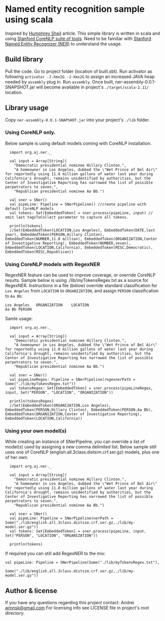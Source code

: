 Named entity recognition sample using scala
===============================================

  Inspired by [Humphrey Sheil](http://www.informit.com/articles/article.aspx?p=2265404) article.
  This simple library is written in scala and using [Stanford CoreNLP suite of tools](http://stanfordnlp.github.io/CoreNLP/).
  Need to be familiar with [Stanford Named Entity Recognizer (NER)](http://nlp.stanford.edu/software/CRF-NER.shtml) to understand the usage.

## Build library

  Pull the code. Go to project folder (location of built.sbt).
  Run activator as following ```activator -J-Xmx2G -J-Xms2G``` to assign an increased JAVA heap needed by ```assembly``` plug in.
  Run ```assembly```.
  Once built, ner-assembly-0.0.1-SNAPSHOT.jar will become available in project's ```./target/scala-2.11/``` location.

## Library usage

  Copy ```ner-assembly-0.0.1-SNAPSHOT.jar``` into your project's ```./lib``` folder.

### Using CoreNLP only.

  Below sample is using default models coming with CoreNLP installation.

  ```
    import org.aj.ner._

    val input = Array[String](
      "Democratic presidential nominee Hillary Clinton.",
      "A homeowner in Los Angeles, dubbed the \"Wet Prince of Bel Air\" for reportedly using 11.8 million gallons of water last year during California's drought, remains unidentified by authorities, but the Center of Investigative Reporting has narrowed the list of possible perpetrators to seven.",
      "Republican presidential nominee Aa Bb.")

    val sner = SNer()
    val pipeLine: Pipeline = SNerPipeline() //create pipeline with default CoreNLP models
    val tokens: Set[EmbeddedToken] = sner.process(pipeLine, input) // omit last tagsToCollect parameter to capture all tokens.

    println(tokens)
    //Set(EmbeddedToken(LOCATION,Los Angeles), EmbeddedToken(DATE,last year), EmbeddedToken(PERSON,Hillary Clinton), EmbeddedToken(NUMBER,11.8 million), EmbeddedToken(ORGANIZATION,Center of Investigative Reporting), EmbeddedToken(NUMBER,seven), EmbeddedToken(LOCATION,California), EmbeddedToken(MISC,Democratic), EmbeddedToken(MISC,Republican))

  ```

### Using CoreNLP models with RegexNER

  RegexNER feature can be used to improve coverage, or override CoreNLP results.
  Sample below is using ./lib/myTokensRegex.txt as a source for RegexNER.
  Instructions in a file (below) override standard classification for ```Los Angeles``` from ```LOCATION``` to ```ORGANIZATION```, and assign ```PERSON``` classification to ```Aa Bb```:

  ```
  Los Angeles	ORGANIZATION	LOCATION
  Aa Bb	PERSON
  ```

  Samle usage:

  ```
    import org.aj.ner._

    val input = Array[String](
      "Democratic presidential nominee Hillary Clinton.",
      "A homeowner in Los Angeles, dubbed the \"Wet Prince of Bel Air\" for reportedly using 11.8 million gallons of water last year during California's drought, remains unidentified by authorities, but the Center of Investigative Reporting has narrowed the list of possible perpetrators to seven.",
      "Republican presidential nominee Aa Bb.")

    val sner = SNer()
    val pipeLineRegex: Pipeline = SNerPipeline(regexnerPath = Some("./lib/myTokensRegex.txt"))
    val tokensRegex: Set[EmbeddedToken] = sner.process(pipeLineRegex, input, Set("PERSON", "LOCATION", "ORGANIZATION"))

    println(tokensRegex)
    //Set(EmbeddedToken(ORGANIZATION,Los Angeles), EmbeddedToken(PERSON,Hillary Clinton), EmbeddedToken(PERSON,Aa Bb), EmbeddedToken(ORGANIZATION,Center of Investigative Reporting), EmbeddedToken(LOCATION,California))

  ```

### Using your own model(s)

  While creating an instance of SNerPipeline, you can override a list of model(s) used by assigning a new comma delimited list.
  Below sample still uses one of CoreNLP (english.all.3class.distsim.crf.ser.gz) models, plus one of her own.

  ```
    import org.aj.ner._

    val input = Array[String](
      "Democratic presidential nominee Hillary Clinton.",
      "A homeowner in Los Angeles, dubbed the \"Wet Prince of Bel Air\" for reportedly using 11.8 million gallons of water last year during California's drought, remains unidentified by authorities, but the Center of Investigative Reporting has narrowed the list of possible perpetrators to seven.",
      "Republican presidential nominee Aa Bb.")

    val sner = SNer()
    val pipeLine: Pipeline = SNerPipeline(nerPath = Some("./lib/english.all.3class.distsim.crf.ser.gz,./lib/my-model.ser.gz"))
    val tokens: Set[EmbeddedToken] = sner.process(pipeLine, input, Set("PERSON", "LOCATION", "ORGANIZATION"))

    println(tokens)

  ```

  If required you can still add RegexNER to the mix:

  ```
  val pipeLine: Pipeline = SNerPipeline(Some("./lib/myTokensRegex.txt"),
                              Some("./lib/english.all.3class.distsim.crf.ser.gz,./lib/my-model.ser.gz"))
  ```

## Author & license

If you have any questions regarding this project contact:
Andrei <ajmnsk@gmail.com>
For licensing info see LICENSE file in project's root directory.

